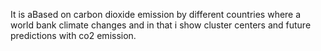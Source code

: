 It is aBased on carbon dioxide emission by different countries where a world bank climate changes and in that i show cluster centers and future predictions with co2 emission.
